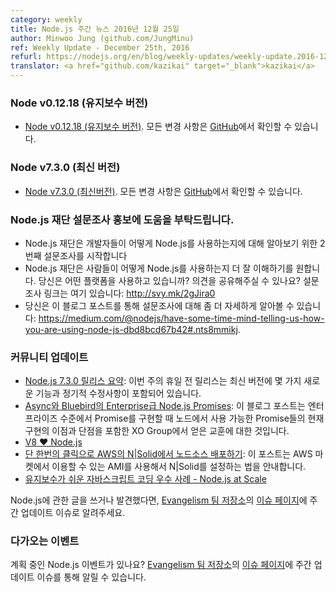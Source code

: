 ```yaml
---
category: weekly
title: Node.js 주간 뉴스 2016년 12월 25일
author: Minwoo Jung (github.com/JungMinu)
ref: Weekly Update - December 25th, 2016
refurl: https://nodejs.org/en/blog/weekly-updates/weekly-update.2016-12-25
translator: <a href="github.com/kazikai" target="_blank">kazikai</a>
---
```


<!--
### Node v0.12.18 (Maintenance)
-->

### Node v0.12.18 (유지보수 버전)

<!--
* [Node v0.12.18 (Maintenance)](https://nodejs.org/en/blog/release/v0.12.18/). The complete changelog can be found [on GitHub](https://github.com/nodejs/node/blob/master/CHANGELOG.md).
-->

* [Node v0.12.18 (유지보수 버전)](https://nodejs.org/en/blog/release/v0.12.18/). 모든 변경 사항은 [GitHub](https://github.com/nodejs/node/blob/master/CHANGELOG.md)에서 확인할 수 있습니다.

<!--
### Node v7.3.0 (Current)
-->

### Node v7.3.0 (최신 버전)

<!--
* [Node v7.3.0 (Current)](https://nodejs.org/en/blog/release/v7.3.0/). The complete changelog can be found [on GitHub](https://github.com/nodejs/node/blob/master/CHANGELOG.md).
-->

* [Node v7.3.0 (최신버전)](https://nodejs.org/en/blog/release/v7.3.0/). 모든 변경 사항은 [GitHub](https://github.com/nodejs/node/blob/master/CHANGELOG.md)에서 확인할 수 있습니다.

<!--
### Help in Promoting our Node.js Foundation survey
-->

### Node.js 재단 설문조사 홍보에 도움을 부탁드립니다.

<!--
* The Node.js Foundation launched a second user survey to learn more about how developers are using Node.js.
* The Node.js Foundation wants to get a better understanding of how people use Node.js. Do you use the platform? Have an opinion to share? Survey here: http://svy.mk/2gJira0
* You can find details on the survey in this blog post: https://medium.com/@nodejs/have-some-time-mind-telling-us-how-you-are-using-node-js-dbd8bcd67b42#.nts8mmikj.
-->

* Node.js 재단은 개발자들이 어떻게 Node.js를 사용하는지에 대해 알아보기 위한 2번째 설문조사를 시작합니다
* Node.js 재단은 사람들이 어떻게 Node.js를 사용하는지 더 잘 이해하기를 원합니다. 당신은 어떤 플랫폼을 사용하고 있습니까? 의견을 공유해주실 수 있나요? 설문조사 링크는 여기 있습니다: http://svy.mk/2gJira0
* 당신은 이 블로그 포스트를 통해 설문조사에 대해 좀 더 자세하게 알아볼 수 있습니다: https://medium.com/@nodejs/have-some-time-mind-telling-us-how-you-are-using-node-js-dbd8bcd67b42#.nts8mmikj.

<!--
### Community Updates
-->

### 커뮤니티 업데이트

<!--
* [Node.js 7.3.0 Release Brief](https://nodesource.com/blog/node-js-7-3-0-release-brief): This week’s pre-holiday release Current release contains a couple new features, and the regular bunch of fixes.
* [Enterprise-grade Node.js Promises with Async and Bluebird](https://nodesource.com/blog/enterprise-grade-node-js-promises-with-async-and-bluebird): This blog post is about lessons learned at XO Group when implementing promises at an enterprise level, including the benefits and drawbacks of current implementations of Promises available for Node.
* [V8 ❤️ Node.js](http://v8project.blogspot.kr/2016/12/v8-nodejs.html)
* [Deploying NodeSource N|Solid on AWS with Just One Click](https://nodesource.com/blog/deploying-nodesource-n-solid-node-js-runtime-on-aws-with-just-one-click): This post will walk you through setting up N|Solid using the AMIs available on the AWS Marketplace.
* [JavaScript Clean Coding Best Practices - Node.js at Scale](https://blog.risingstack.com/javascript-clean-coding-best-practices-node-js-at-scale/)
-->

* [Node.js 7.3.0 릴리스 요약](https://nodesource.com/blog/node-js-7-3-0-release-brief): 이번 주의 휴일 전 릴리스는 최신 버전에 몇 가지 새로운 기능과 정기적 수정사항이 포함되어 있습니다.
* [Async와 Bluebird의 Enterprise급 Node.js Promises](https://nodesource.com/blog/enterprise-grade-node-js-promises-with-async-and-bluebird): 이 블로그 포스트는 엔터프라이즈 수준에서 Promise를 구현할 때 노드에서 사용 가능한 Promise들의 현재 구현의 이점과 단점을 포함한 XO Group에서 얻은 교훈에 대한 것입니다.
* [V8 ❤️ Node.js](http://v8project.blogspot.kr/2016/12/v8-nodejs.html)
* [단 한번의 클릭으로 AWS의 N|Solid에서 노드소스 배포하기](https://nodesource.com/blog/deploying-nodesource-n-solid-node-js-runtime-on-aws-with-just-one-click): 이 포스트는 AWS 마켓에서 이용할 수 있는 AMI를 사용해서 N|Solid를 설정하는 법을 안내합니다.
* [유지보수가 쉬운 자바스크립트 코딩 우수 사례 - Node.js at Scale](https://blog.risingstack.com/javascript-clean-coding-best-practices-node-js-at-scale/)

<!--
If you have spotted or written something about Node.js, do come over to our [Evangelism team repo](https://github.com/nodejs/evangelism) and suggest it on the [Issues page](https://github.com/nodejs/evangelism/issues), specifically the Weekly Updates issue.
-->

Node.js에 관한 글을 쓰거나 발견했다면, [Evangelism 팀 저장소]((https://github.com/nodejs/evangelism))의 [이슈 페이지]((https://github.com/nodejs/evangelism/issues))에 주간 업데이트 이슈로 알려주세요.

<!--
### Upcoming Events
-->

### 다가오는 이벤트

<!--
Have an event about Node.js coming up? You can put your events here through the [Evangelism team repo](https://github.com/nodejs/evangelism) and announce it in the [Issues page](https://github.com/nodejs/evangelism/issues), specifically the Weekly Updates issue.
-->

계획 중인 Node.js 이벤트가 있나요? [Evangelism 팀 저장소](https://github.com/nodejs/evangelism)의 [이슈 페이지](https://github.com/nodejs/evangelism/issues)에 주간 업데이트 이슈를 통해 알릴 수 있습니다.
